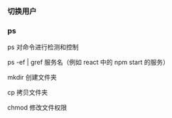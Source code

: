 ### 切换用户


### ps

ps 对命令进行检测和控制

ps -ef | gref 服务名（例如 react 中的 npm start 的服务）

mkdir 创建文件夹

cp 拷贝文件夹

chmod 修改文件权限
